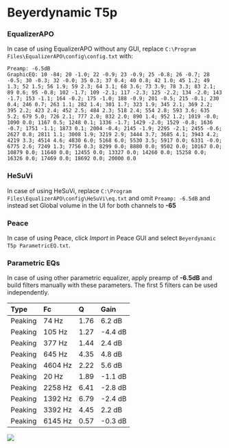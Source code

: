 # Beyerdynamic T5p

### EqualizerAPO
In case of using EqualizerAPO without any GUI, replace `C:\Program Files\EqualizerAPO\config\config.txt`
with:
```
Preamp: -6.5dB
GraphicEQ: 10 -84; 20 -1.0; 22 -0.9; 23 -0.9; 25 -0.8; 26 -0.7; 28 -0.5; 30 -0.3; 32 -0.0; 35 0.3; 37 0.4; 40 0.8; 42 1.0; 45 1.2; 49 1.3; 52 1.5; 56 1.9; 59 2.3; 64 3.1; 68 3.6; 73 3.9; 78 3.3; 83 2.1; 89 0.6; 95 -0.8; 102 -1.7; 109 -2.1; 117 -2.3; 125 -2.2; 134 -2.0; 143 -1.7; 153 -1.1; 164 -0.2; 175 -1.0; 188 -0.9; 201 -0.5; 215 -0.1; 230 0.4; 246 0.7; 263 1.1; 282 1.4; 301 1.7; 323 1.9; 345 2.1; 369 2.2; 395 2.2; 423 2.4; 452 2.5; 484 2.3; 518 2.4; 554 2.8; 593 3.6; 635 5.2; 679 5.0; 726 2.1; 777 2.0; 832 2.0; 890 1.4; 952 1.2; 1019 -0.0; 1090 0.0; 1167 0.5; 1248 0.1; 1336 -1.7; 1429 -2.0; 1529 -0.8; 1636 -0.7; 1751 -1.1; 1873 0.1; 2004 -0.4; 2145 -1.9; 2295 -2.1; 2455 -0.6; 2627 0.8; 2811 1.1; 3008 1.9; 3219 2.9; 3444 3.7; 3685 4.1; 3943 4.2; 4219 3.3; 4514 4.6; 4830 6.0; 5168 6.0; 5530 3.5; 5917 0.0; 6331 -0.0; 6775 2.6; 7249 1.3; 7756 0.3; 8299 0.0; 8880 0.0; 9502 0.0; 10167 0.0; 10879 0.0; 11640 0.0; 12455 0.0; 13327 0.0; 14260 0.0; 15258 0.0; 16326 0.0; 17469 0.0; 18692 0.0; 20000 0.0
```

### HeSuVi
In case of using HeSuVi, replace `C:\Program Files\EqualizerAPO\config\HeSuVi\eq.txt` and omit `Preamp:
-6.5dB` and instead set Global volume in the UI for both channels to **-65**

### Peace
In case of using Peace, click *Import* in Peace GUI and select `Beyerdynamic T5p ParametricEQ.txt`.

### Parametric EQs
In case of using other parametric equalizer, apply preamp of **-6.5dB** and build filters manually with
these parameters. The first 5 filters can be used independently.

| Type    | Fc      |    Q | Gain    |
|:--------|:--------|:-----|:--------|
| Peaking | 74 Hz   | 1.76 | 6.2 dB  |
| Peaking | 105 Hz  | 1.27 | -4.4 dB |
| Peaking | 377 Hz  | 1.44 | 2.4 dB  |
| Peaking | 645 Hz  | 4.35 | 4.8 dB  |
| Peaking | 4604 Hz | 2.22 | 5.6 dB  |
| Peaking | 20 Hz   | 1.89 | -1.1 dB |
| Peaking | 2258 Hz | 6.41 | -2.8 dB |
| Peaking | 1392 Hz | 6.79 | -2.4 dB |
| Peaking | 3392 Hz | 4.45 | 2.2 dB  |
| Peaking | 6145 Hz | 0.57 | -0.3 dB |

![](https://raw.githubusercontent.com/jaakkopasanen/AutoEq/master/results/innerfidelity/sbaf-serious/Beyerdynamic%20T5p/Beyerdynamic%20T5p.png)